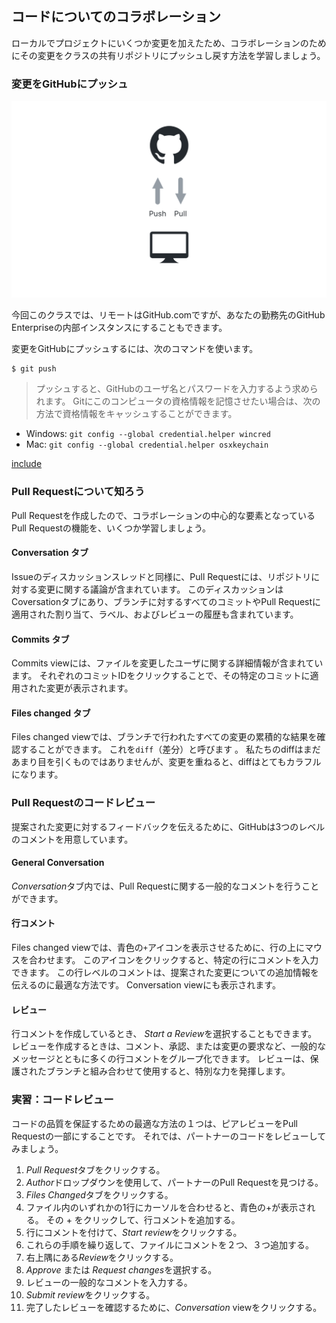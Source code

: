 ## コードについてのコラボレーション

ローカルでプロジェクトにいくつか変更を加えたため、コラボレーションのためにその変更をクラスの共有リポジトリにプッシュし戻す方法を学習しましょう。

### 変更をGitHubにプッシュ

![GitHubにプッシュ](../img/push-pull.png)

今回このクラスでは、リモートはGitHub.comですが、あなたの勤務先のGitHub Enterpriseの内部インスタンスにすることもできます。

変更をGitHubにプッシュするには、次のコマンドを使います。

```sh
$ git push
```

> プッシュすると、GitHubのユーザ名とパスワードを入力するよう求められます。 Gitにこのコンピュータの資格情報を記憶させたい場合は、次の方法で資格情報をキャッシュすることができます。

- Windows: `git config --global credential.helper wincred`
- Mac: `git config --global credential.helper osxkeychain`

[include](07a_activity_create_pull_request.md ':include')

### Pull Requestについて知ろう

Pull Requestを作成したので、コラボレーションの中心的な要素となっているPull Requestの機能を、いくつか学習しましょう。

#### Conversation タブ

Issueのディスカッションスレッドと同様に、Pull Requestには、リポジトリに対する変更に関する議論が含まれています。 このディスカッションはCoversationタブにあり、ブランチに対するすべてのコミットやPull Requestに適用された割り当て、ラベル、およびレビューの履歴も含まれています。

#### Commits タブ

Commits viewには、ファイルを変更したユーザに関する詳細情報が含まれています。 それぞれのコミットIDをクリックすることで、その特定のコミットに適用された変更が表示されます。

#### Files changed タブ

Files changed viewでは、ブランチで行われたすべての変更の累積的な結果を確認することができます。 これを`diff`（差分）と呼びます 。 私たちのdiffはまだあまり目を引くものではありませんが、変更を重ねると、diffはとてもカラフルになります。

### Pull Requestのコードレビュー

提案された変更に対するフィードバックを伝えるために、GitHubは3つのレベルのコメントを用意しています。

#### General Conversation

*Conversation*タブ内では、Pull Requestに関する一般的なコメントを行うことができます。

#### 行コメント

Files changed viewでは、青色の`+`アイコンを表示させるために、行の上にマウスを合わせます。 このアイコンをクリックすると、特定の行にコメントを入力できます。 この行レベルのコメントは、提案された変更についての追加情報を伝えるのに最適な方法です。 Conversation viewにも表示されます。

#### レビュー

行コメントを作成しているとき、 *Start a Review*を選択することもできます。 レビューを作成するときは、コメント、承認、または変更の要求など、一般的なメッセージとともに多くの行コメントをグループ化できます。 レビューは、保護されたブランチと組み合わせて使用すると、特別な力を発揮します。

### 実習：コードレビュー

コードの品質を保証するための最適な方法の１つは、ピアレビューをPull Requestの一部にすることです。 それでは、パートナーのコードをレビューしてみましょう。

1. *Pull Request*タブをクリックする。
2. *Author*ドロップダウンを使用して、パートナーのPull Requestを見つける。
3. *Files Changed*タブをクリックする。
4. ファイル内のいずれかの1行にカーソルを合わせると、青色の+が表示される。 その + をクリックして、行コメントを追加する。
5. 行にコメントを付けて、*Start review*をクリックする。
6. これらの手順を繰り返して、ファイルにコメントを２つ、３つ追加する。
7. 右上隅にある*Review*をクリックする。
8. *Approve* または *Request changes*を選択する。
9. レビューの一般的なコメントを入力する。
10. *Submit review*をクリックする。
11. 完了したレビューを確認するために、*Conversation* viewをクリックする。
